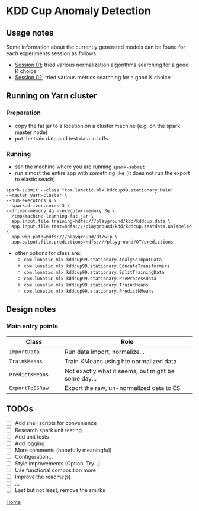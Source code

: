 # KDD Cup Anomaly Detection

## Usage notes

Some information about the currently generated models can be found for each experiments session as follows:
- [Session 01](kddcup_data_analysis_notes_s1.md); tried various normalization algorithms searching for a good K choice
- [Session 02](kddcup_data_analysis_notes_s2.md); tried various metrics searching for a good K choice

## Running on Yarn cluster

### Preparation
- copy the fat jar to a location on a cluster machine (e.g. on the spark master node)
- put the train data and test data in hdfs

### Running
- ssh the machine where you are running `spark-submit`
- run almost the entire app with something like (it does not run the export to elastic seach)

```
spark-submit --class "com.lunatic.mlx.kddcup99.stationary.Main"
--master yarn-cluster \
--num-executors 4 \
--spark.driver.cores 3 \
--driver-memory 4g --executor-memory 3g \
  /tmp/machine-learning-fat.jar \
  app.input.file.training=hdfs:///playground/kdd/kddcup.data \
  app.input.file.test=hdfs:///playground/kdd/kddcup.testdata.unlabeled \
  app.wip.path=hdfs:///playground/OT/wip \
  app.output.file.predictions=hdfs:///playground/OT/predictions
```

- other options for class are: 
  - `com.lunatic.mlx.kddcup99.stationary.AnalyseInputData`
  - `com.lunatic.mlx.kddcup99.stationary.EducateTransformers`
  - `com.lunatic.mlx.kddcup99.stationary.SplitTrainingData`
  - `com.lunatic.mlx.kddcup99.stationary.PreProcessData`
  - `com.lunatic.mlx.kddcup99.stationary.TrainKMeans`
  - `com.lunatic.mlx.kddcup99.stationary.PredictKMeans`

## Design notes

### Main entry points

| Class                   | Role            |
| ----------------------- | --------------- |
| `ImportData`            | Run data import, normalize...                        |
| `TrainKMeans`           | Train KMeans using hte normalized data               |
| `PredictKMeans`         | Not exactly what it seems, but might be some day...  |
| `ExportToESRaw    `     | Export the raw, un-normalized data to ES             |

## TODOs

- [ ] Add shell scripts for convenience
- [ ] Research spark unit testing
- [ ] Add unit tests
- [ ] Add logging
- [ ] More comments (hopefully meaningful)
- [ ] Configuration...
- [ ] Style improvements (Option, Try...)
- [ ] Use functional composition more
- [ ] Improve the readme(s)
- [ ] ...
- [ ] Last but not least, remove the smirks

[Home](../README.md)

